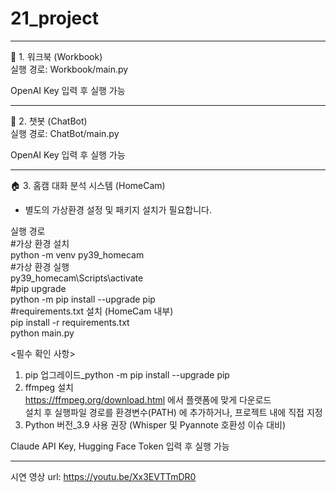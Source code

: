 # 21_project

-------------------------------------------------------------------------

📁 1. 워크북 (Workbook)<br>
실행 경로: Workbook/main.py<br>

OpenAI Key 입력 후 실행 가능<br>

-------------------------------------------------------------------------

💬 2. 챗봇 (ChatBot)<br>
실행 경로: ChatBot/main.py<br>

OpenAI Key 입력 후 실행 가능<br>

-------------------------------------------------------------------------

🏠 3. 홈캠 대화 분석 시스템 (HomeCam)<br>

- 별도의 가상환경 설정 및 패키지 설치가 필요합니다.<br>

실행 경로<br>
#가상 환경 설치<br>
python -m venv py39_homecam<br>
#가상 환경 실행<br>
py39_homecam\Scripts\activate<br>
#pip upgrade<br>
python -m pip install --upgrade pip<br>
#requirements.txt 설치 (HomeCam 내부)<br>
pip install -r requirements.txt<br>
python main.py<br>

<필수 확인 사항><br>
1. pip 업그레이드_python -m pip install --upgrade pip<br>
2. ffmpeg 설치<br>
   https://ffmpeg.org/download.html 에서 플랫폼에 맞게 다운로드<br>
   설치 후 실행파일 경로를 환경변수(PATH) 에 추가하거나, 프로젝트 내에 직접 지정<br>
3. Python 버전_3.9 사용 권장 (Whisper 및 Pyannote 호환성 이슈 대비)<br>
   
Claude API Key, Hugging Face Token 입력 후 실행 가능<br>

-------------------------------------------------------------------------

시연 영상 url: https://youtu.be/Xx3EVTTmDR0<br>
